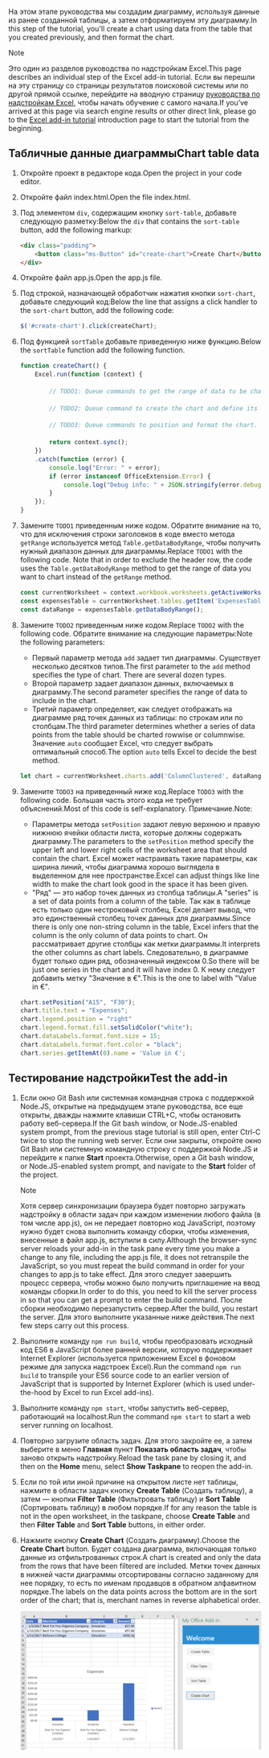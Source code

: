 <span data-ttu-id="97487-101">На этом этапе руководства мы создадим диаграмму, используя данные из ранее созданной таблицы, а затем отформатируем эту диаграмму.</span><span class="sxs-lookup"><span data-stu-id="97487-101">In this step of the tutorial, you'll create a chart using data from the table that you created previously, and then format the chart.</span></span>

> [!NOTE]
> <span data-ttu-id="97487-102">Это один из разделов руководства по надстройкам Excel.</span><span class="sxs-lookup"><span data-stu-id="97487-102">This page describes an individual step of the Excel add-in tutorial.</span></span> <span data-ttu-id="97487-103">Если вы перешли на эту страницу со страницы результатов поисковой системы или по другой прямой ссылке, перейдите на вводную страницу [руководства по надстройкам Excel](../tutorials/excel-tutorial.yml), чтобы начать обучение с самого начала.</span><span class="sxs-lookup"><span data-stu-id="97487-103">If you’ve arrived at this page via search engine results or other direct link, please go to the [Excel add-in tutorial](../tutorials/excel-tutorial.yml) introduction page to start the tutorial from the beginning.</span></span>

## <a name="chart-table-data"></a><span data-ttu-id="97487-104">Табличные данные диаграммы</span><span class="sxs-lookup"><span data-stu-id="97487-104">Chart table data</span></span>

1. <span data-ttu-id="97487-105">Откройте проект в редакторе кода.</span><span class="sxs-lookup"><span data-stu-id="97487-105">Open the project in your code editor.</span></span> 
2. <span data-ttu-id="97487-106">Откройте файл index.html.</span><span class="sxs-lookup"><span data-stu-id="97487-106">Open the file index.html.</span></span>
3. <span data-ttu-id="97487-107">Под элементом `div`, содержащим кнопку `sort-table`, добавьте следующую разметку:</span><span class="sxs-lookup"><span data-stu-id="97487-107">Below the `div` that contains the `sort-table` button, add the following markup:</span></span>

    ```html
    <div class="padding">            
        <button class="ms-Button" id="create-chart">Create Chart</button>            
    </div>
    ```

4. <span data-ttu-id="97487-108">Откройте файл app.js.</span><span class="sxs-lookup"><span data-stu-id="97487-108">Open the app.js file.</span></span>

5. <span data-ttu-id="97487-109">Под строкой, назначающей обработчик нажатия кнопки `sort-chart`, добавьте следующий код:</span><span class="sxs-lookup"><span data-stu-id="97487-109">Below the line that assigns a click handler to the `sort-chart` button, add the following code:</span></span>

    ```js
    $('#create-chart').click(createChart);
    ```

6. <span data-ttu-id="97487-110">Под функцией `sortTable` добавьте приведенную ниже функцию.</span><span class="sxs-lookup"><span data-stu-id="97487-110">Below the `sortTable` function add the following function.</span></span>

    ```js
    function createChart() {
        Excel.run(function (context) {
            
            // TODO1: Queue commands to get the range of data to be charted.

            // TODO2: Queue command to create the chart and define its type.

            // TODO3: Queue commands to position and format the chart.

            return context.sync();
        })
        .catch(function (error) {
            console.log("Error: " + error);
            if (error instanceof OfficeExtension.Error) {
                console.log("Debug info: " + JSON.stringify(error.debugInfo));
            }
        });
    }
    ``` 

7. <span data-ttu-id="97487-p102">Замените `TODO1` приведенным ниже кодом. Обратите внимание на то, что для исключения строки заголовков в коде вместо метода `getRange` используется метод `Table.getDataBodyRange`, чтобы получить нужный диапазон данных для диаграммы.</span><span class="sxs-lookup"><span data-stu-id="97487-p102">Replace `TODO1` with the following code. Note that in order to exclude the header row, the code uses the `Table.getDataBodyRange` method to get the range of data you want to chart instead of the `getRange` method.</span></span>

    ```js
    const currentWorksheet = context.workbook.worksheets.getActiveWorksheet();
    const expensesTable = currentWorksheet.tables.getItem('ExpensesTable');
    const dataRange = expensesTable.getDataBodyRange();
    ``` 

8. <span data-ttu-id="97487-113">Замените `TODO2` приведенным ниже кодом.</span><span class="sxs-lookup"><span data-stu-id="97487-113">Replace `TODO2` with the following code.</span></span> <span data-ttu-id="97487-114">Обратите внимание на следующие параметры:</span><span class="sxs-lookup"><span data-stu-id="97487-114">Note the following parameters:</span></span>
   - <span data-ttu-id="97487-p104">Первый параметр метода `add` задает тип диаграммы. Существует несколько десятков типов.</span><span class="sxs-lookup"><span data-stu-id="97487-p104">The first parameter to the `add` method specifies the type of chart. There are several dozen types.</span></span> 
   - <span data-ttu-id="97487-117">Второй параметр задает диапазон данных, включаемых в диаграмму.</span><span class="sxs-lookup"><span data-stu-id="97487-117">The second parameter specifies the range of data to include in the chart.</span></span> 
   - <span data-ttu-id="97487-118">Третий параметр определяет, как следует отображать на диаграмме ряд точек данных из таблицы: по строкам или по столбцам.</span><span class="sxs-lookup"><span data-stu-id="97487-118">The third parameter determines whether a series of data points from the table should be charted rowwise or columnwise.</span></span> <span data-ttu-id="97487-119">Значение `auto` сообщает Excel, что следует выбрать оптимальный способ.</span><span class="sxs-lookup"><span data-stu-id="97487-119">The option `auto` tells Excel to decide the best method.</span></span>

    ```js
    let chart = currentWorksheet.charts.add('ColumnClustered', dataRange, 'auto');
    ``` 

9. <span data-ttu-id="97487-120">Замените `TODO3` на приведенный ниже код.</span><span class="sxs-lookup"><span data-stu-id="97487-120">Replace `TODO3` with the following code.</span></span> <span data-ttu-id="97487-121">Большая часть этого кода не требует объяснений.</span><span class="sxs-lookup"><span data-stu-id="97487-121">Most of this code is self-explanatory.</span></span> <span data-ttu-id="97487-122">Примечание.</span><span class="sxs-lookup"><span data-stu-id="97487-122">Note:</span></span>
   - <span data-ttu-id="97487-123">Параметры метода `setPosition` задают левую верхнюю и правую нижнюю ячейки области листа, которые должны содержать диаграмму.</span><span class="sxs-lookup"><span data-stu-id="97487-123">The parameters to the `setPosition` method specify the upper left and lower right cells of the worksheet area that should contain the chart.</span></span> <span data-ttu-id="97487-124">Excel может настраивать такие параметры, как ширина линий, чтобы диаграмма хорошо выглядела в выделенном для нее пространстве.</span><span class="sxs-lookup"><span data-stu-id="97487-124">Excel can adjust things like line width to make the chart look good in the space it has been given.</span></span>
   - <span data-ttu-id="97487-125">"Ряд" — это набор точек данных из столбца таблицы.</span><span class="sxs-lookup"><span data-stu-id="97487-125">A "series" is a set of data points from a column of the table.</span></span> <span data-ttu-id="97487-126">Так как в таблице есть только один нестроковый столбец, Excel делает вывод, что это единственный столбец точек данных для диаграммы.</span><span class="sxs-lookup"><span data-stu-id="97487-126">Since there is only one non-string column in the table, Excel infers that the column is the only column of data points to chart.</span></span> <span data-ttu-id="97487-127">Он рассматривает другие столбцы как метки диаграммы.</span><span class="sxs-lookup"><span data-stu-id="97487-127">It interprets the other columns as chart labels.</span></span> <span data-ttu-id="97487-128">Следовательно, в диаграмме будет только один ряд, обозначенный индексом 0.</span><span class="sxs-lookup"><span data-stu-id="97487-128">So there will be just one series in the chart and it will have index 0.</span></span> <span data-ttu-id="97487-129">К нему следует добавить метку "Значение в €".</span><span class="sxs-lookup"><span data-stu-id="97487-129">This is the one to label with "Value in €".</span></span> 

    ```js
    chart.setPosition("A15", "F30");
    chart.title.text = "Expenses";
    chart.legend.position = "right"
    chart.legend.format.fill.setSolidColor("white");
    chart.dataLabels.format.font.size = 15;
    chart.dataLabels.format.font.color = "black";
    chart.series.getItemAt(0).name = 'Value in €';
    ``` 

## <a name="test-the-add-in"></a><span data-ttu-id="97487-130">Тестирование надстройки</span><span class="sxs-lookup"><span data-stu-id="97487-130">Test the add-in</span></span>


1. <span data-ttu-id="97487-131">Если окно Git Bash или системная командная строка с поддержкой Node.JS, открытые на предыдущем этапе руководства, все еще открыты, дважды нажмите клавиши CTRL+C, чтобы остановить работу веб-сервера.</span><span class="sxs-lookup"><span data-stu-id="97487-131">If the Git bash window, or Node.JS-enabled system prompt, from the previous stage tutorial is still open, enter Ctrl-C twice to stop the running web server.</span></span> <span data-ttu-id="97487-132">Если они закрыты, откройте окно Git Bash или системную командную строку с поддержкой Node.JS и перейдите к папке **Start** проекта.</span><span class="sxs-lookup"><span data-stu-id="97487-132">Otherwise, open a Git bash window, or Node.JS-enabled system prompt, and navigate to the **Start** folder of the project.</span></span>

     > [!NOTE]
     > <span data-ttu-id="97487-133">Хотя сервер синхронизации браузера будет повторно загружать надстройку в области задач при каждом изменении любого файла (в том числе app.js), он не передает повторно код JavaScript, поэтому нужно будет снова выполнить команду сборки, чтобы изменения, внесенные в файл app.js, вступили в силу.</span><span class="sxs-lookup"><span data-stu-id="97487-133">Although the browser-sync server reloads your add-in in the task pane every time you make a change to any file, including the app.js file, it does not retranspile the JavaScript, so you must repeat the build command in order for your changes to app.js to take effect.</span></span> <span data-ttu-id="97487-134">Для этого следует завершить процесс сервера, чтобы можно было получить приглашение на ввод команды сборки.</span><span class="sxs-lookup"><span data-stu-id="97487-134">In order to do this, you need to kill the server process in so that you can get a prompt to enter the build command.</span></span> <span data-ttu-id="97487-135">После сборки необходимо перезапустить сервер.</span><span class="sxs-lookup"><span data-stu-id="97487-135">After the build, you restart the server.</span></span> <span data-ttu-id="97487-136">Для этого выполните указанные ниже действия.</span><span class="sxs-lookup"><span data-stu-id="97487-136">The next few steps carry out this process.</span></span>

1. <span data-ttu-id="97487-137">Выполните команду `npm run build`, чтобы преобразовать исходный код ES6 в JavaScript более ранней версии, которую поддерживает Internet Explorer (используется приложением Excel в фоновом режиме для запуска надстроек Excel).</span><span class="sxs-lookup"><span data-stu-id="97487-137">Run the command `npm run build` to transpile your ES6 source code to an earlier version of JavaScript that is supported by Internet Explorer (which is used under-the-hood by Excel to run Excel add-ins).</span></span>
2. <span data-ttu-id="97487-138">Выполните команду `npm start`, чтобы запустить веб-сервер, работающий на localhost.</span><span class="sxs-lookup"><span data-stu-id="97487-138">Run the command `npm start` to start a web server running on localhost.</span></span>
4. <span data-ttu-id="97487-139">Повторно загрузите область задач. Для этого закройте ее, а затем выберите в меню **Главная** пункт **Показать область задач**, чтобы заново открыть надстройку.</span><span class="sxs-lookup"><span data-stu-id="97487-139">Reload the task pane by closing it, and then on the **Home** menu, select **Show Taskpane** to reopen the add-in.</span></span>
5. <span data-ttu-id="97487-140">Если по той или иной причине на открытом листе нет таблицы, нажмите в области задач кнопку **Create Table** (Создать таблицу), а затем — кнопки **Filter Table** (Фильтровать таблицу) и **Sort Table** (Сортировать таблицу) в любом порядке.</span><span class="sxs-lookup"><span data-stu-id="97487-140">If for any reason the table is not in the open worksheet, in the taskpane, choose **Create Table** and then **Filter Table** and **Sort Table** buttons, in either order.</span></span>
6. <span data-ttu-id="97487-141">Нажмите кнопку **Create Chart** (Создать диаграмму).</span><span class="sxs-lookup"><span data-stu-id="97487-141">Choose the **Create Chart** button.</span></span> <span data-ttu-id="97487-142">Будет создана диаграмма, включающая только данные из отфильтрованных строк.</span><span class="sxs-lookup"><span data-stu-id="97487-142">A chart is created and only the data from the rows that have been filtered are included.</span></span> <span data-ttu-id="97487-143">Метки точек данных в нижней части диаграммы отсортированы согласно заданному для нее порядку, то есть по именам продавцов в обратном алфавитном порядке.</span><span class="sxs-lookup"><span data-stu-id="97487-143">The labels on the data points across the bottom are in the sort order of the chart; that is, merchant names in reverse alphabetical order.</span></span>

    ![Руководство по Excel: создание диаграммы](../images/excel-tutorial-create-chart.png)
